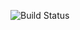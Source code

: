 
![Build Status](https://github.com/teetee971/SentinelleQuantum/actions/workflows/build.yml/badge.svg)
